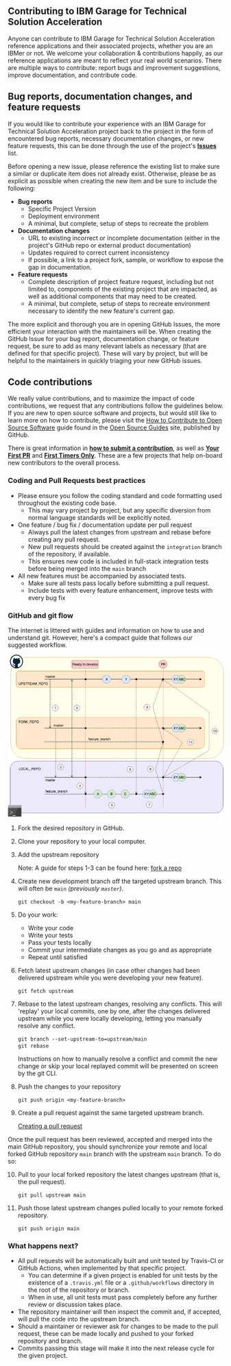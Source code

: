 ## Contributing to IBM Garage for Technical Solution Acceleration
Anyone can contribute to IBM Garage for Technical Solution Acceleration reference applications and their associated projects, whether you are an IBMer or not.
We welcome your collaboration & contributions happily, as our reference applications are meant to reflect your real world scenarios.
There are multiple ways to contribute: report bugs and improvement suggestions, improve documentation, and contribute code.

## Bug reports, documentation changes, and feature requests

If you would like to contribute your experience with an IBM Garage for Technical Solution Acceleration project back to the project in the form of encountered bug reports, necessary documentation changes, or new feature requests, this can be done through the use of the project's [**Issues**](#) list.  

Before opening a new issue, please reference the existing list to make sure a similar or duplicate item does not already exist.  Otherwise, please be as explicit as possible when creating the new item and be sure to include the following:

- **Bug reports**
  - Specific Project Version
  - Deployment environment
  - A minimal, but complete, setup of steps to recreate the problem
- **Documentation changes**
  - URL to existing incorrect or incomplete documentation (either in the project's GitHub repo or external product documentation)
  - Updates required to correct current inconsistency
  - If possible, a link to a project fork, sample, or workflow to expose the gap in documentation.
- **Feature requests**
  - Complete description of project feature request, including but not limited to, components of the existing project that are impacted, as well as additional components that may need to be created.
  - A minimal, but complete, setup of steps to recreate environment necessary to identify the new feature's current gap.

The more explicit and thorough you are in opening GitHub Issues, the more efficient your interaction with the maintainers will be.  When creating the GitHub Issue for your bug report, documentation change, or feature request, be sure to add as many relevant labels as necessary (that are defined for that specific project).  These will vary by project, but will be helpful to the maintainers in quickly triaging your new GitHub issues.

## Code contributions

We really value contributions, and to maximize the impact of code contributions, we request that any contributions follow the guidelines below. If you are new to open source software and projects, but would still like to learn more on how to contribute, please visit the [How to Contribute to Open Source Software](https://opensource.guide/how-to-contribute/#how-to-submit-a-contribution) guide found in the [Open Source Guides](https://opensource.guide/) site, published by GitHub.

There is great information in [**how to submit a contribution**](https://opensource.guide/how-to-contribute/#how-to-submit-a-contribution), as well as [**Your First PR**](http://yourfirstpr.github.io/) and [**First Timers Only**](https://www.firsttimersonly.com/).  These are a few projects that help on-board new contributors to the overall process.

### Coding and Pull Requests best practices
- Please ensure you follow the coding standard and code formatting used throughout the existing code base.
  - This may vary project by project, but any specific diversion from normal language standards will be explicitly noted.
- One feature / bug fix / documentation update per pull request
  - Always pull the latest changes from upstream and rebase before creating any pull request.  
  - New pull requests should be created against the `integration` branch of the repository, if available.
  - This ensures new code is included in full-stack integration tests before being merged into the `main` branch
- All new features must be accompanied by associated tests.
  - Make sure all tests pass locally before submitting a pull request.
  - Include tests with every feature enhancement, improve tests with every bug fix

### GitHub and git flow

The internet is littered with guides and information on how to use and understand git. However, here's a compact guide that follows our suggested workflow.

![Github Flow](https://raw.githubusercontent.com/ibm-garage-tsa/getting-started-with-tsa/main/github_flow.png)

1. Fork the desired repository in GitHub.

2. Clone your repository to your local computer.

3. Add the upstream repository

    Note: A guide for steps 1-3 can be found here: [fork a repo](https://help.github.com/articles/fork-a-repo/)

4. Create new development branch off the targeted upstream branch.  This will often be `main` _(previously `master`)_.

    ```
    git checkout -b <my-feature-branch> main
    ```

5. Do your work:
   - Write your code
   - Write your tests
   - Pass your tests locally
   - Commit your intermediate changes as you go and as appropriate
   - Repeat until satisfied

6. Fetch latest upstream changes (in case other changes had been delivered upstream while you were developing your new feature).

    ```
    git fetch upstream
    ```
7. Rebase to the latest upstream changes, resolving any conflicts. This will 'replay' your local commits, one by one, after the changes delivered upstream while you were locally developing, letting you manually resolve any conflict.

    ```
    git branch --set-upstream-to=upstream/main
    git rebase
    ```
    Instructions on how to manually resolve a conflict and commit the new change or skip your local replayed commit will be presented on screen by the git CLI.

8. Push the changes to your repository

    ```
    git push origin <my-feature-branch>
    ```

9. Create a pull request against the same targeted upstream branch.

    [Creating a pull request](https://help.github.com/articles/creating-a-pull-request/)

Once the pull request has been reviewed, accepted and merged into the main GitHub repository, you should synchronize your remote and local forked GitHub repository `main` branch with the upstream `main` branch. To do so:

10. Pull to your local forked repository the latest changes upstream (that is, the pull request).

    ```
    git pull upstream main
    ```

11. Push those latest upstream changes pulled locally to your remote forked repository.

    ```
    git push origin main
    ```

### What happens next?
- All pull requests will be automatically built and unit tested by Travis-CI or GitHub Actions, when implemented by that specific project.
  - You can determine if a given project is enabled for unit tests by the existence of a `.travis.yml` file or a `.github/workflows` directory in the root of the repository or branch.
  - When in use, all unit tests must pass completely before any further review or discussion takes place.
- The repository maintainer will then inspect the commit and, if accepted, will pull the code into the upstream branch.
- Should a maintainer or reviewer ask for changes to be made to the pull request, these can be made locally and pushed to your forked repository and branch.
- Commits passing this stage will make it into the next release cycle for the given project.
